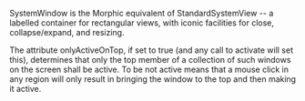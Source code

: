 SystemWindow is the Morphic equivalent of StandardSystemView -- a labelled container for rectangular views, with iconic facilities for close, collapse/expand, and resizing.

The attribute onlyActiveOnTop, if set to true (and any call to activate will set this), determines that only the top member of a collection of such windows on the screen shall be active.  To be not active means that a mouse click in any region will only result in bringing the window to the top and then making it active.